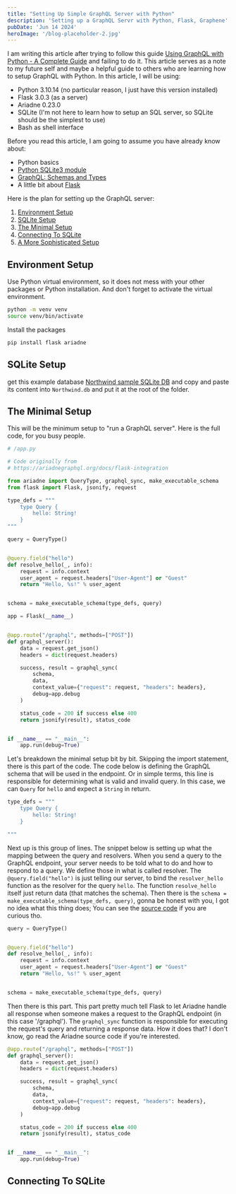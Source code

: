 ```yaml
---
title: "Setting Up Simple GraphQL Server with Python"
description: 'Setting up a GraphQL Servr with Python, Flask, Graphene'
pubDate: 'Jun 14 2024'
heroImage: '/blog-placeholder-2.jpg'
---
```


I am writing this article after trying to follow this guide [Using GraphQL with Python - A Complete Guide](https://www.apollographql.com/blog/complete-api-guide) and failing to do it.
This article serves as a note to my future self and maybe a helpful guide to others who are learning how to setup GraphQL with Python. In this article, I will be using:
- Python 3.10.14 (no particular reason, I just have this version installed)
- Flask 3.0.3 (as a server)
- Ariadne 0.23.0
- SQLite (I'm not here to learn how to setup an SQL server, so SQLite should be the simplest to use)
- Bash as shell interface

Before you read this article, I am going to assume you have already know about:
- Python basics
- [Python SQLite3 module](https://docs.python.org/3/library/sqlite3.html)
- [GraphQL: Schemas and Types](https://graphql.org/learn/schema/)
- A little bit about [Flask](https://flask.palletsprojects.com/en/3.0.x/quickstart/)

Here is the plan for setting up the GraphQL server:
1. [Environment Setup](#environment-setup)
2. [SQLite Setup](#sqlite-setup)
3. [The Minimal Setup](#the-minimal-setup)
4. [Connecting To SQLite](#connecting-to-sqlite)
5. [A More Sophisticated Setup](#a-more-sophisticated-setup)

## Environment Setup
Use Python virtual environment, so it does not mess with your other packages or Python installation. And don't forget to activate the virtual environment.

```bash
python -m venv venv
source venv/bin/activate
```

Install the packages
```bash
pip install flask ariadne 
```

## SQLite Setup
get this example database [Northwind sample SQLite DB](https://en.wikiversity.org/wiki/Database_Examples/Northwind/SQLite) and copy and paste its content into `Northwind.db`
and put it at the root of the folder.

## The Minimal Setup
This will be the minimum setup to "run a GraphQL server". Here is the full code, for you busy people.
```python
# /app.py

# Code originally from 
# https://ariadnegraphql.org/docs/flask-integration

from ariadne import QueryType, graphql_sync, make_executable_schema
from flask import Flask, jsonify, request

type_defs = """
    type Query {
        hello: String!
    }
"""

query = QueryType()


@query.field("hello")
def resolve_hello(_, info):
    request = info.context
    user_agent = request.headers["User-Agent"] or "Guest"
    return "Hello, %s!" % user_agent


schema = make_executable_schema(type_defs, query)

app = Flask(__name__)


@app.route("/graphql", methods=["POST"])
def graphql_server():
    data = request.get_json()
    headers = dict(request.headers)

    success, result = graphql_sync(
        schema,
        data,
        context_value={"request": request, "headers": headers},
        debug=app.debug
    )

    status_code = 200 if success else 400
    return jsonify(result), status_code


if __name__ == "__main__":
    app.run(debug=True)
```

Let's breakdown the minimal setup bit by bit. Skipping the import statement, there is this part of the code. The code below is defining the GraphQL schema that will be used in the endpoint.
Or in simple terms, this line is responsible for determining what is valid and invalid query. In this case, we can `Query` for `hello` and expect a `String` in return.
```python
type_defs = """
    type Query {
        hello: String!
    }

"""
```

Next up is this group of lines. The snippet below is setting up what the mapping between the query and resolvers. When you send a query to the GraphQL endpoint, your server needs to be told
what to do and how to respond to a query. We define those in what is called resolver.
The `@query.field("hello")` is just telling our server, to bind the `resolver_hello` function as the resolver for the query `hello`. The function `resolve_hello` itself just return data (that matches the schema).
Then there is the `schema = make_executable_schema(type_defs, query)`, gonna be honest with you, I got no idea what this thing does; You can see the [source code](https://github.com/mirumee/ariadne/blob/main/ariadne/executable_schema.py) if you are curious tho.

```python
query = QueryType()


@query.field("hello")
def resolve_hello(_, info):
    request = info.context
    user_agent = request.headers["User-Agent"] or "Guest"
    return "Hello, %s!" % user_agent


schema = make_executable_schema(type_defs, query)
```

Then there is this part. This part pretty much tell Flask to let Ariadne handle all response when someone makes a request to the GraphQL endpoint (in this case '/graphql'). The `graphql_sync` function is 
responsible for executing the request's query and returning a response data. How it does that? I don't know, go read the Ariadne source code if you're interested.

```python
@app.route("/graphql", methods=["POST"])
def graphql_server():
    data = request.get_json()
    headers = dict(request.headers)

    success, result = graphql_sync(
        schema,
        data,
        context_value={"request": request, "headers": headers},
        debug=app.debug
    )

    status_code = 200 if success else 400
    return jsonify(result), status_code


if __name__ == "__main__":
    app.run(debug=True)
```

## Connecting To SQLite
